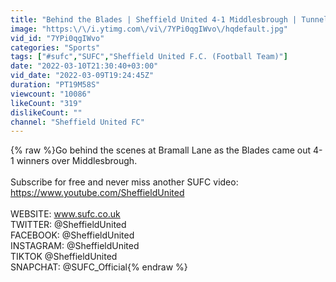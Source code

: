 ```yaml
---
title: "Behind the Blades | Sheffield United 4-1 Middlesbrough | Tunnel Cam & Behind the scenes 👀⚔️"
image: "https:\/\/i.ytimg.com\/vi\/7YPi0qgIWvo\/hqdefault.jpg"
vid_id: "7YPi0qgIWvo"
categories: "Sports"
tags: ["#sufc","SUFC","Sheffield United F.C. (Football Team)"]
date: "2022-03-10T21:30:40+03:00"
vid_date: "2022-03-09T19:24:45Z"
duration: "PT19M58S"
viewcount: "10086"
likeCount: "319"
dislikeCount: ""
channel: "Sheffield United FC"
---
```

{% raw %}Go behind the scenes at Bramall Lane as the Blades came out 4-1 winners over Middlesbrough.<br /><br />Subscribe for free and never miss another SUFC video: <a rel="nofollow" target="blank" href="https://www.youtube.com/SheffieldUnited">https://www.youtube.com/SheffieldUnited</a><br /><br />WEBSITE: www.sufc.co.uk<br />TWITTER: @SheffieldUnited<br />FACEBOOK: @SheffieldUnited<br />INSTAGRAM: @SheffieldUnited<br />TIKTOK @SheffieldUnited<br />SNAPCHAT: @SUFC_Official{% endraw %}
